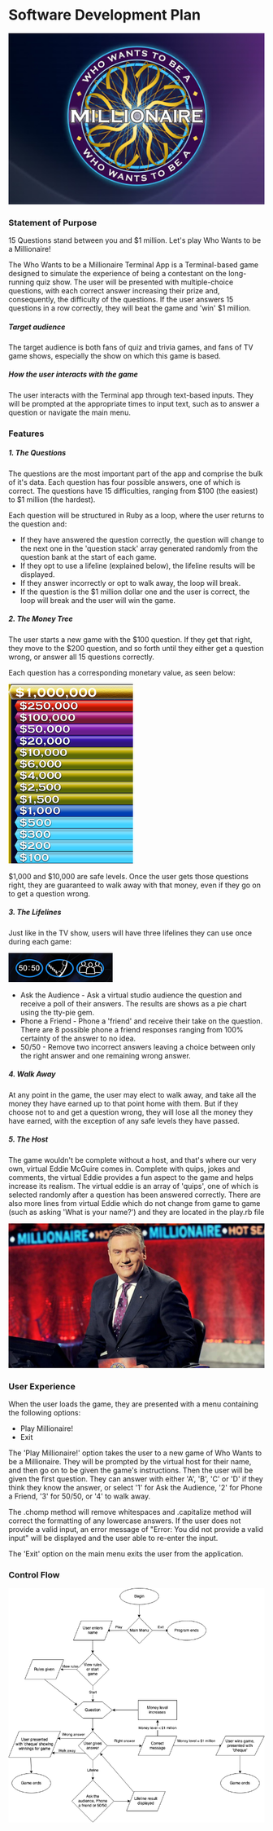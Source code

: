 # Software Development Plan
![wwtbam_logo](../img/logo-large.jpg)
### Statement of Purpose
15 Questions stand between you and $1 million. Let's play Who Wants to be a Millionaire!

The Who Wants to be a Millionaire Terminal App is a Terminal-based game designed to simulate the experience of being a contestant on the long-running quiz show. The user will be presented with multiple-choice questions, with each correct answer increasing their prize and, consequently, the difficulty of the questions. If the user answers 15 questions in a row correctly, they will beat the game and 'win' $1 million.

##### Target audience
The target audience is both fans of quiz and trivia games, and fans of TV game shows, especially the show on which this game is based. 

##### How the user interacts with the game
The user interacts with the Terminal app through text-based inputs. They will be prompted at the appropriate times to input text, such as to answer a question or navigate the main menu.

### Features
##### 1. The Questions
The questions are the most important part of the app and comprise the bulk of it's data. Each question has four possible answers, one of which is correct. The questions have 15 difficulties, ranging from \$100 (the easiest) to \$1 million (the hardest). 

Each question will be structured in Ruby as a loop, where the user returns to the question and:
* If they have answered the question correctly, the question will change to the next one in the 'question stack' array generated randomly from the question bank at the start of each game.
* If they opt to use a lifeline (explained below), the lifeline results will be displayed.
* If they answer incorrectly or opt to walk away, the loop will break.
* If the question is the $1 million dollar one and the user is correct, the loop will break and the user will win the game.

##### 2. The Money Tree
The user starts a new game with the \$100 question. If they get that right, they move to the \$200 question, and so forth until they either get a question wrong, or answer all 15 questions correctly.

Each question has a corresponding monetary value, as seen below:

![money_tree](../img/money-tree.png)

\$1,000 and \$10,000 are safe levels. Once the user gets those questions right, they are guaranteed to walk away with that money, even if they go on to get a question wrong.

##### 3. The Lifelines
Just like in the TV show, users will have three lifelines they can use once during each game:

![lifelines](../img/lifelines.png)
* Ask the Audience - Ask a virtual studio audience the question and receive a poll of their answers. The results are shows as a pie chart using the tty-pie gem.
* Phone a Friend - Phone a 'friend' and receive their take on the question. There are 8 possible phone a friend responses ranging from 100% certainty of the answer to no idea.
* 50/50 - Remove two incorrect answers leaving a choice between only the right answer and one remaining wrong answer.

##### 4. Walk Away
At any point in the game, the user may elect to walk away, and take all the money they have earned up to that point home with them. But if they choose not to and get a question wrong, they will lose all the money they have earned, with the exception of any safe levels they have passed.

##### 5. The Host
The game wouldn't be complete without a host, and that's where our very own, virtual Eddie McGuire comes in. Complete with quips, jokes and comments, the virtual Eddie provides a fun aspect to the game and helps increase its realism.
The virtual eddie is an array of 'quips', one of which is selected randomly after a question has been answered correctly. There are also more lines from virtual Eddie which do not change from game to game (such as asking 'What is your name?') and they are located in the play.rb file

![eddie_mcguire](../img/eddie-mcguire.png)

### User Experience
When the user loads the game, they are presented with a menu containing the following options:
* Play Millionaire!
* Exit

The 'Play Millionaire!' option takes the user to a new game of Who Wants to be a Millionaire. They will be prompted by the virtual host for their name, and then go on to be given the game's instructions. Then the user will be given the first question. They can answer with either 'A', 'B', 'C' or 'D' if they think they know the answer, or select '1' for Ask the Audience, '2' for Phone a Friend, '3' for 50/50, or '4' to walk away.

The .chomp method will remove whitespaces and .capitalize method will correct the formatting of any lowercase answers. If the user does not provide a valid input, an error message of "Error: You did not provide a valid input" will be displayed and the user able to re-enter the input.

The 'Exit' option on the main menu exits the user from the application.

### Control Flow

![flow chart](../img/flow-chart.jpg)